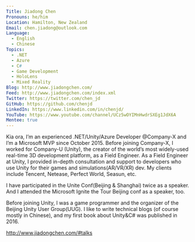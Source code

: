 ```yaml
---
Title: Jiadong Chen
Pronouns: he/him
Location: Hamilton, New Zealand
Email: chen.jiadong@outlook.com
Language:
  - English
  - Chinese
Topics:
  - .NET
  - Azure
  - C#
  - Game Development
  - HoloLens
  - Mixed Reality
Blog: http://www.jiadongchen.com/
Feed: http://www.jiadongchen.com/index.xml
Twitter: https://twitter.com/chen_jd
GitHub: https://github.com/chenjd
LinkedIn: https://www.linkedin.com/in/chenjd/
YouTube: https://www.youtube.com/channel/UCz5wOYIMnHwdrSXEg1JdX6A
Mentee: true
---
```

Kia ora, I’m an experienced .NET/Unity/Azure Developer @Company-X and I’m a Microsoft MVP since October 2015. Before joining Company-X, I worked for Company-U (Unity), the creator of the world’s most widely-used real-time 3D development platform, as a Field Engineer. As a Field Engineer at Unity, I provided in-depth consultation and support to developers who use Unity for their games and simulations(AR/VR/XR) dev. My clients include Tencent, Netease, Perfect World, Seasun, etc.

I have participated in the Unite Conf(Beijing & Shanghai) twice as a speaker. And I attended the Microsoft Ignite the Tour Beijing conf as a speaker, too.

Before joining Unity, I was a game programmer and the organizer of the Beijing Unity User Group(UUG). I like to write technical blogs (of course mostly in Chinese), and my first book about Unity&C# was published in 2016.

http://www.jiadongchen.com/#talks
